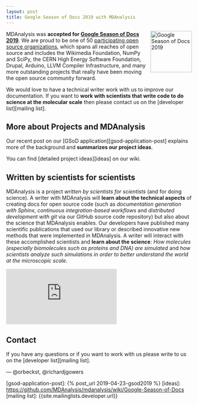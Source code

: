 ```yaml
---
layout: post
title: Google Season of Docs 2019 with MDAnalysis
---
```


<p>
<img
src="https://developers.google.com/season-of-docs/images/SeasonofDocs_Icon_Grey_300ppi_trimmed.png"
title="Google Season of Docs 2019" alt="Google Season of Docs 2019"
style="float: right; height: 8em; " />
</p>

MDAnalysis was **accepted for [Google Season of Docs 2019][gsod]**. We
are proud to be one of 50 [participating open source
organizations][gsod-participants], which spans all reaches of open
source and includes the Wikimedia Foundation, NumPy and SciPy, the
CERN High Energy Software Foundation, Drupal, Arduino, LLVM Compiler
Infrastructure, and many more outstanding projects that really have
been moving the open source community forward.

We would love to have a technical writer work with us to improve our
documentation. If you want to **work with scientists that write code to
do science at the molecular scale** then please contact us on the
[developer list][mailing list].


## More about Projects and MDAnalysis

Our recent post on our [GSoD application][gsod-application-post]
explains more of the background and **summarizes our project ideas**.


You can find [detailed project ideas][ideas] on our wiki.


## Written by scientists for scientists

MDAnalysis is a project *written by scientists for scientists* (and
for doing science). A writer with MDAnalysis will **learn
about the technical aspects** of creating docs for open source code
(such as *documentation generation with Sphinx*, *continuous
integration-based workflows* and *distributed development with git*
via our GitHub source code repository) but also about the science that
MDAnalysis enables. Our developers have published many scientific
publications that used our library or described innovative new methods
that were implemented in MDAnalysis. A writer will interact with
these accomplished scientists and **learn about the science**: *How
molecules (especially biomolecules such as proteins and DNA) are
simulated* and *how scientists analyze such simulations in order to
better understand the world at the microscopic scale*.

<div class="js-video">
	<iframe src="https://www.youtube.com/embed/VpkOPmzlZco?loop=1&playlist=VpkOPmzlZco" Frameborder="0"
	allowfullscreen class="video"></iframe>
</div>


## Contact

If you have any questions or if you want to work with us please write to us on the
[developer list][mailing list].


— @orbeckst, @richardjgowers


[Code of Conduct]: {{site.baseurl}}/pages/conduct/
[gsod]: https://developers.google.com/season-of-docs/
[gsod-participants]: https://developers.google.com/season-of-docs/docs/participants/
[gsod-application-post]: {% post_url 2019-04-23-gsod2019 %}
[ideas]: https://github.com/MDAnalysis/mdanalysis/wiki/Google-Season-of-Docs
[mailing list]: {{site.mailinglists.developer.url}}
